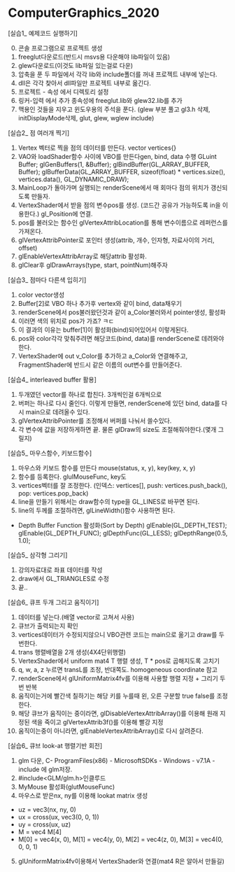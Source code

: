 # ComputerGraphics_2020

[실습1_ 예제코드 실행하기]

0. 콘솔 프로그램으로 프로젝트 생성
1. freeglut다운로드(반드시 msvs용 다운해야 lib파일이 있음)
2. glew다운로드(이것도 lib파일 있는걸로 다운)
3. 압축을 푼 두 파일에서 각각 lib와 include폴더를 꺼내 프로젝트 내부에 넣는다.
4. dll은 각각 찾아서 dll파일만 프로젝트 내부로 옮긴다.
5. 프로젝트 - 속성 에서 디렉토리 설정
6. 링커-입력 에서 추가 종속성에 freeglut.lib와 glew32.lib를 추가
7. 맥용인 것들을 지우고 윈도우용의 주석을 푼다.
(glew 부분 풀고 gl3.h 삭제, initDisplayMode삭제, glut, glew, wglew include)


[실습2_ 점 여러개 찍기]

1. Vertex 벡터로 찍을 점의 데이터를 만든다. vector<float> vertices{}
2. VAO와 loadShader함수 사이에 VBO를 만든다gen, bind, data 수행
GLuint Buffer;
glGenBuffers(1, &Buffer);
glBindBuffer(GL_ARRAY_BUFFER, Buffer); 
glBufferData(GL_ARRAY_BUFFER, sizeof(float) * vertices.size(), vertices.data(), GL_DYNAMIC_DRAW); 
3. MainLoop가 돌아가며 실행되는 renderScene에서 매 회마다 점의 위치가 갱신되도록 만들자.
4. VertexShader에서 받을 점의 변수pos를 생성. (코드간 공유가 가능하도록 in을 이용한다.) gl_Position에 연결.
5. pos를 불러오는 함수인 glVertexAttribLocation를 통해 변수이름으로 레퍼런스를 가져온다.
6. glVertexAttribPointer로 포인터 생성(attrib, 개수, 인자형, 자료사이의 거리, offset)
7. glEnableVertexAttribArray로 해당attrib 활성화.
8. glClear후 glDrawArrays(type, start, pointNum)해주자 


[실습3_ 점마다 다른색 입히기]

1. color vector생성
2. Buffer[2]로 VBO 하나 추가후 vertex와 같이 bind, data채우기
3. renderScene에서 pos불러왔던것과 같이 a_Color불러와서 pointer생성, 활성화
4. 이러면 색의 위치로 pos가 가죠? ㅋㄷ
5. 이 결과의 이유는 buffer[1]이 활성화(bind)되어있어서 이렇게된다.
6. pos와 color각각 맞춰주려면 해당코드(bind, data)를 renderScene로 데려와야한다.
7. VertexShader에 out v_Color를 추가하고 a_Color와 연결해주고, FragmentShader에 반드시 같은 이름의 out변수를 만들어준다.


[실습4_ interleaved buffer 활용]

1. 두개였던 vector를 하나로 합친다. 3개씩인걸 6개씩으로
2. 버퍼는 하나로 다시 줄인다. 이렇게 만들면, renderScene에 있던 bind, data를 다시 main으로 데려올수 있다.
3. glVertexAttribPointer를 조정해서 버퍼를 나눠서 쓸수있다.
4. 각 변수에 값을 저장하게하면 끝. 물론 glDraw의 size도 조절해줘야한다.(몇개 그릴지)


[실습5_ 마우스함수, 키보드함수]

1. 마우스와 키보드 함수를 만든다 mouse(status, x, y), key(key, x, y)
2. 함수를 등록한다. glulMouseFunc, key도
3. vertices벡터를 잘 조정한다. (인덱스: vertices[], push: vertices.push_back(), pop: vertices.pop_back)
4. line을 만들기 위해서는 draw함수의 type을 GL_LINES로 바꾸면 된다.
5. line의 두께를 조절하려면, glLineWidth()함수 사용하면 된다.

+ Depth Buffer Function 활성화(Sort by Depth)
glEnable(GL_DEPTH_TEST);
glEnable(GL_DEPTH_FUNC);
glDepthFunc(GL_LESS);
glDepthRange(0.5, 1.0);


[실습5_ 삼각형 그리기]

1. 강의자료대로 좌표 데이터를 작성
2. draw에서 GL_TRIANGLES로 수정
3. 끝..


[실습6_ 큐프 두개 그리고 움직이기]

1. 데이터를 넣는다.(배열 vector로 고쳐서 사용)
2. 큐브가 출력되는지 확인
3. vertices데이터가 수정되지않으니 VBO관련 코드는 main으로 옮기고 draw를 두번한다.
4. trans 행렬배열을 2개 생성(4X4단위행렬)
5. VertexShader에서 uniform mat4 T 행렬 생성, T * pos로 곱해지도록 고치기
6. q, w, a, z 누르면 transL를 조정, 반대쪽도. homogeneous coordinate 참고
7. renderScene에서 glUniformMatrix4fv를 이용해 사용할 행렬 지정 + 그리기 두번 반복
8. 움직이는거에 빨간색 칠하기는 해당 키를 누를때 왼, 오른 구분할 true false를 조정한다.
9. 해당 큐브가 움직이는 중이라면, glDisableVertexAttribArray()를 이용해 원래 지정된 색을 죽이고 glVertexAttrib3f()를 이용해 빨강 지정
10. 움직이는중이 아니라면, glEnableVertexAttribArray()로 다시 살려준다.


[실습6_ 큐브 look-at 행렬기반 회전]

1. glm 다운, C- ProgramFiles(x86) - MicrosoftSDKs - Windows - v7.1A - include 에 glm저장.
2. #include<GLM/glm.h>인클루드
3. MyMouse 활성화(glutMouseFunc)
4. 마우스로 받은nx, ny를 이용해 lookat matrix 생성
  - uz = vec3(nx, ny, 0)
  - ux = cross(ux, vec3(0, 0, 1))
  - uy = cross(ux, uz)
  - M = vec4 M[4]
  - M[0] = vec4(x, 0), M[1] = vec4(y, 0), M[2] = vec4(z, 0), M[3] = vec4(0, 0, 0, 1)
5. glUniformMatrix4fv이용해서 VertexShader와 연결(mat4 R은 알아서 만들길)

